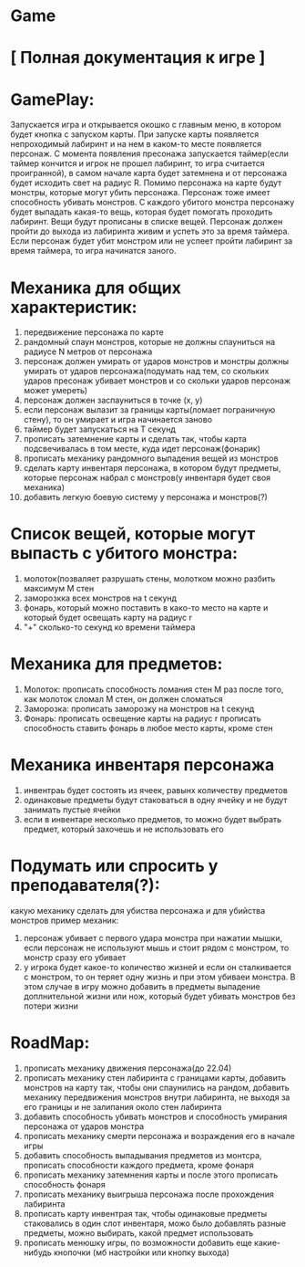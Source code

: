 # Game
  
# [ Полная документация к игре ]

# GamePlay:
  Запускается игра и открывается окошко с главным меню, в котором будет кнопка с запуском карты. При запуске карты появляется непроходимый лабиринт и на нем в каком-то месте появляется персонаж. С момента появления пресонажа запускается таймер(если таймер кончится и игрок не прошел лабиринт, то игра считается проигранной), в самом начале карта будет затемнена и от персонажа будет исходить свет на радиус R. Помимо персонажа на карте будут монстры, которые могут убить персонажа. Персонаж тоже имеет способность убивать монстров. С каждого убитого монстра персонажу будет выпадать какая-то вещь, которая будет помогать проходить лабиринт. Вещи будут прописаны в списке вещей. Персонаж должен пройти до выхода из лабиринта живим и успеть это за время таймера. Если персонаж будет убит монстром или не успеет пройти лабиринт за время таймера, то игра начинатся заного.
  
# Механика для общих характеристик:
  1) передвижение персонажа по карте
  2) рандомный спаун монстров, которые не должны спауниться на радиусе N метров от персонажа
  3) персонаж должен умирать от ударов монстров и монстры должны умирать от ударов персонажа(подумать над тем, со скольких ударов пресонаж убивает монстров и со скольки ударов персонаж может умереть)
  4) персонаж должен заспауниться в точке (x, y)
  5) если персонаж вылазит за границы карты(ломает пограничную стену), то он умирает и игра начинается заново
  6) таймер будет запускаться на T секунд 
  7) прописать затемнение карты и сделать так, чтобы карта подсвечивалась в том месте, куда идет персонаж(фонарик) 
  8) прописать механику рандомного выпадения вещей из монстров
  9) сделать карту инвентаря персонажа, в котором будут предметы, которые персонаж набрал с монстров(у инвентаря будет своя механика)
  10) добавить легкую боевую систему у персонажа и монстров(?)
  
# Список вещей, которые могут выпасть с убитого монстра:
  1) молоток(позваляет разрушать стены, молотком можно разбить максимум M стен
  2) заморозкка всех монстров на t секунд
  3) фонарь, который можно поставить в како-то место на карте и который будет освещать карту на радиус r
  4) "+" сколько-то секунд ко времени таймера
 
# Механика для предметов:
  1) Молоток:
      прописать способность ломания стен M раз
      после того, как молоток сломал M стен, он должен сломаться
  2) Заморозка:
      прописать заморозку на монстров на t секунд
  3) Фонарь:
      прописать освещение карты на радиус r
      прописать способность ставить фонарь в любое место карты, кроме стен
    
# Механика инвентаря персонажа
  1) инвентраь будет состоять из ячеек, равынх количеству предметов
  2) одинаковые предметы будут стаковаться в одну ячейку и не будут занимать пустые ячейки
  3) если в инвентаре несколько предметов, то можно будет выбрать предмет, который захочешь и не использовать его 
  
# Подумать или спросить у преподавателя(?):
  какую механику сделать для убиства персонажа и для убийства монстров
  пример механик:
  1) персонаж убивает с первого удара монстра при нажатии мышки, если персонаж не используют мышь и стоит рядом с монстром, то монстр сразу его убивает
  2) у игрока будет какое-то количество жизней и если он сталкивается с монстром, то он теряет одну жизнь и при этом убиваеи монстра. В этом случае в игру можно добавить в предметы выпадение доплнительной жизни или нож, который будет убивать монстров без потери жизни
  
# RoadMap:
  1) прописать механику движения персонажа(до 22.04)
  2) прописать механику стен лабиринта с границами карты, добавить монстров на карту так, чтобы они спаунились на рандом, добавить механику передвижения монстров внутри лабиринта, не выходя за его границы и не залипания около стен лабиринта
  3) добавить способность убивать монстров и способность умирания персонажа от ударов монстра
  4) прописать механику смерти персонажа и возраждения его в начале игры
  5) добавить способность выпадывания предметов из монтсра, прописать способности каждого предмета, кроме фонаря
  6) прописать механику затемнения карты и после этого прописать способность фонаря
  7) прописать механику выигрыша персонажа после прохождения лабиринта 
  8) прописать карту инвентрая так, чтобы одинаковые предметы стаковались в один слот инвентаря, можо было добавлять разные предметы, можно выбирать, какой предмет использовать
  9) прописать менюшку игры, по возможности добавить еще какие-нибудь кнопочки (мб настройки или кнопку выхода)
  
  

